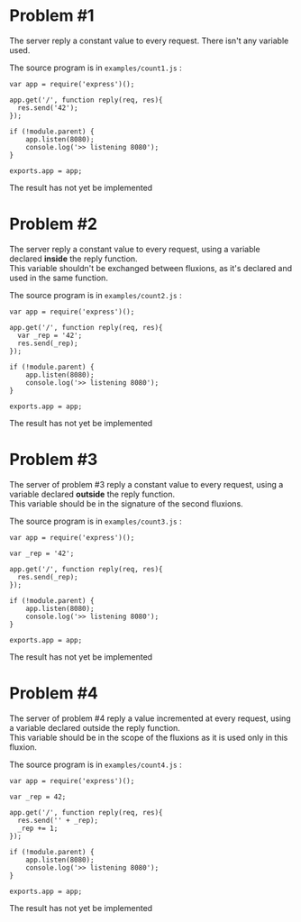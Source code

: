 # Problem #1


The server reply a constant value to every request.
There isn't any variable used.


The source program is in `examples/count1.js` : 

```
var app = require('express')();

app.get('/', function reply(req, res){
  res.send('42');
});

if (!module.parent) {
    app.listen(8080);
    console.log('>> listening 8080');
}

exports.app = app;

```

The result has not yet be implemented
# Problem #2


The server reply a constant value to every request,
using a variable declared **inside** the reply function.  
This variable shouldn't be exchanged between fluxions,
as it's declared and used in the same function.


The source program is in `examples/count2.js` : 

```
var app = require('express')();

app.get('/', function reply(req, res){
  var _rep = '42';
  res.send(_rep);
});

if (!module.parent) {
    app.listen(8080);
    console.log('>> listening 8080');
}

exports.app = app;

```

The result has not yet be implemented
# Problem #3


The server of problem #3 reply a constant value to every request,
using a variable declared **outside** the reply function.  
This variable should be in the signature of the second fluxions.


The source program is in `examples/count3.js` : 

```
var app = require('express')();

var _rep = '42';

app.get('/', function reply(req, res){
  res.send(_rep);
});

if (!module.parent) {
    app.listen(8080);
    console.log('>> listening 8080');
}

exports.app = app;

```

The result has not yet be implemented
# Problem #4


The server of problem #4 reply a value incremented at every request,
using a variable declared outside the reply function.  
This variable should be in the scope of the fluxions
as it is used only in this fluxion.


The source program is in `examples/count4.js` : 

```
var app = require('express')();

var _rep = 42;

app.get('/', function reply(req, res){
  res.send('' + _rep);
  _rep += 1;
});

if (!module.parent) {
    app.listen(8080);
    console.log('>> listening 8080');
}

exports.app = app;

```

The result has not yet be implemented
